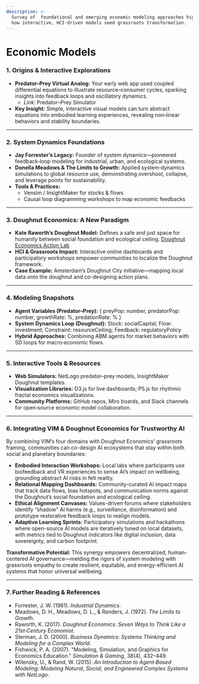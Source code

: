 ```yaml
---
description: >-
  Survey of  foundational and emerging economic modeling approaches highlighting
  how interactive, HCI‑driven models seed grassroots transformation.
---
```


# Economic Models

### 1. Origins & Interactive Explorations

* **Predator–Prey Virtual Analog:** Your early web app used coupled differential equations to illustrate resource–consumer cycles, sparking insights into feedback loops and oscillatory dynamics.
  * _Link:_ Predator–Prey Simulator
* **Key Insight:** Simple, interactive visual models can turn abstract equations into embodied learning experiences, revealing non‑linear behaviors and stability boundaries.

***

### 2. System Dynamics Foundations

* **Jay Forrester’s Legacy:** Founder of system dynamics—pioneered feedback‑loop modeling for industrial, urban, and ecological systems.
* **Donella Meadows & The Limits to Growth:** Applied system‑dynamics simulations to global resource use, demonstrating overshoot, collapse, and leverage points for sustainability.
* **Tools & Practices:**
  * Vensim / InsightMaker for stocks & flows
  * Causal loop diagramming workshops to map economic feedbacks

***

### 3. Doughnut Economics: A New Paradigm

* **Kate Raworth’s Doughnut Model:** Defines a safe and just space for humanity between social foundation and ecological ceiling. [Doughnut Economics Action Lab](https://doughnuteconomics.org/about-doughnut-economics)
* **HCI & Grassroots Impact:** Interactive online dashboards and participatory workshops empower communities to localize the Doughnut framework.
* **Case Example:** Amsterdam’s Doughnut City initiative—mapping local data onto the doughnut and co-designing action plans.

***

### 4. Modeling Snapshots

* **Agent Variables (Predator–Prey):** { preyPop: number, predatorPop: number, growthRate: %, predationRate: % }
* **System Dynamics Loop (Doughnut):** Stock: socialCapital; Flow: investment; Constraint: resourceCeiling; Feedback: regulatoryPolicy
* **Hybrid Approaches:** Combining ABM agents for market behaviors with SD loops for macro‑economic flows.

***

### 5. Interactive Tools & Resources

* **Web Simulators:** NetLogo predator–prey models, InsightMaker Doughnut templates.
* **Visualization Libraries:** D3.js for live dashboards; P5.js for rhythmic fractal economics visualizations.
* **Community Platforms:** GitHub repos, Miro boards, and Slack channels for open‑source economic model collaboration.

***

### 6. Integrating VIM & Doughnut Economics for Trustworthy AI

By combining VIM’s four domains with Doughnut Economics’ grassroots framing, communities can co-design AI ecosystems that stay within both social and planetary boundaries:

* **Embodied Interaction Workshops:** Local labs where participants use biofeedback and VR experiences to sense AI’s impact on wellbeing, grounding abstract AI risks in felt reality.
* **Relational Mapping Dashboards:** Community-curated AI impact maps that track data flows, bias hotspots, and communication norms against the Doughnut’s social foundation and ecological ceiling.
* **Ethical Alignment Canvases:** Values-driven forums where stakeholders identify “shadow” AI harms (e.g., surveillance, disinformation) and prototype restorative feedback loops to realign models.
* **Adaptive Learning Sprints:** Participatory simulations and hackathons where open-source AI models are iteratively tuned on local datasets, with metrics tied to Doughnut indicators like digital inclusion, data sovereignty, and carbon footprint.

**Transformative Potential:** This synergy empowers decentralized, human-centered AI governance—melding the rigors of system modeling with grassroots empathy to create resilient, equitable, and energy-efficient AI systems that honor universal wellbeing.

***

### 7. Further Reading & References

* Forrester, J. W. (1961). _Industrial Dynamics_.
* Meadows, D. H., Meadows, D. L., & Randers, J. (1972). _The Limits to Growth_.
* Raworth, K. (2017). _Doughnut Economics: Seven Ways to Think Like a 21st‑Century Economist_.
* Sterman, J. D. (2000). _Business Dynamics: Systems Thinking and Modeling for a Complex World_.
* Fishwick, P. A. (2007). “Modeling, Simulation, and Graphics for Economics Education.” _Simulation & Gaming_, 38(4), 432–449.
* Wilensky, U., & Rand, W. (2015). _An Introduction to Agent‑Based Modeling: Modeling Natural, Social, and Engineered Complex Systems with NetLogo_.
